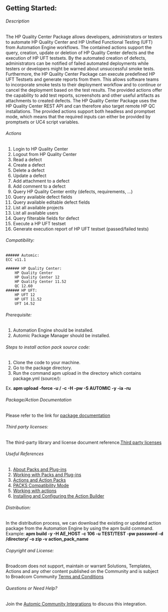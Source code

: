 ## Getting Started:


###### Description

The HP Quality Center Package allows developers, administrators or testers to automate HP Quality Center and HP Unified Functional Testing (UFT) from Automation Engine workflows. The contained actions support the query, creation, update or deletion of HP Quality Center defects and the execution of HP UFT testsets. 
By the automated creation of defects, administrators can be notified of failed automated deployments while testers or developers might be warned about unsuccessful smoke tests.
Furthermore, the HP Quality Center Package can execute predefined HP UFT Testsets and generate reports from them. This allows software teams to incorporate smoke tests to their deployment workflow and to continue or cancel the deployment based on the test results.
The provided actions offer the capability to add test reports, screenshots and other useful artifacts as attachments to created defects.
The HP Quality Center Package uses the HP Quality Center REST API and can therefore also target remote HP QC installations. The provided actions support both headless and promptset mode, which means that the required inputs can either be provided by promptsets or UC4 script variables.		

###### Actions

1. Login to HP Quality Center
2. Logout from HP Quality Center
3. Read a defect
4. Create a defect
5. Delete a defect
6. Update a defect
7. Add attachment to a defect
8. Add comment to a defect
9. Query HP Quality Center entity (defects, requirements, ...)
10. Query available defect fields
11. Query available editable defect fields
12. List all available projects
13. List all available users
14. Query filterable fields for defect
15. Execute a HP UFT testset
16. Generate execution report of HP UFT testset (passed/failed tests)
		
###### Compatibility:

	###### Automic:
	ECC v11.1

	###### HP Quality Center:
		HP Quality Center
		HP Quality Center 12
		HP Quality Center 11.52
		QC 12.60
	###### HP UFT:	
		HP UFT 12
		HP UFT 11.52
		UFT 14.52

###### Prerequisite:

1. Automation Engine should be installed.
2. Automic Package Manager should be installed.

###### Steps to install action pack source code:

1. Clone the code to your machine.
2. Go to the package directory.
3. Run the command apm upload in the directory which contains package.yml (source/):

Ex. **apm upload -force -u <Name>/<Department> -c <Client-id> -H <Host> -pw <Password> -S AUTOMIC -y -ia -ru**


###### Package/Action Documentation

Please refer to the link for [package documentation](source/ae/DOCUMENTATION/PCK.AUTOMIC_HPQC.PUB.DOC.xml)

###### Third party licenses:

The third-party library and license document reference.[Third party licenses](source/ae/PCK.AUTOMIC_HPQC.PUB.LICENSES.xml)

###### Useful References

1. [About Packs and Plug-ins](https://docs.automic.com/documentation/webhelp/english/AA/12.3/DOCU/12.3/Automic%20Automation%20Guides/help.htm#PluginManager/PM_AboutPacksandPlugins.htm?Highlight=Action%20packs)
2. [Working with Packs and Plug-ins](https://docs.automic.com/documentation/webhelp/english/AA/12.3/DOCU/12.3/Automic%20Automation%20Guides/help.htm#PluginManager/PM_WorkingWith.htm#link10)
3. [Actions and Action Packs](https://docs.automic.com/documentation/webhelp/english/AA/12.3/DOCU/12.3/Automic%20Automation%20Guides/help.htm#_Common/ReleaseHighlights/RH_Plugin_PackageManager.htm?Highlight=Action%20packs)
4. [PACKS Compatibility Mode](https://docs.automic.com/documentation/webhelp/english/AA/12.3/DOCU/12.3/Automic%20Automation%20Guides/help.htm#AWA/Variables/UC_CLIENT_SETTINGS/UC_CLIENT_PACKS_COMPATIBILITY_MODE.htm?Highlight=Action%20packs)
5. [Working with actions](https://docs.automic.com/documentation/webhelp/english/AA/12.3/DOCU/12.3/Automic%20Automation%20Guides/help.htm#ActionBuilder/AB_WorkingWith.htm#link4)
6. [Installing and Configuring the Action Builder](https://docs.automic.com/documentation/webhelp/english/AA/12.3/DOCU/12.3/Automic%20Automation%20Guides/help.htm#ActionBuilder/install_configure_plugins_AB.htm?Highlight=Action%20packs)

###### Distribution: 

In the distribution process, we can download the existing or updated action package from the Automation Engine by using the apm build command.
Example: **apm build -y -H AE_HOST -c 106 -u TEST/TEST -pw password -d /directory/ -o zip -v action_pack_name**
			
			
###### Copyright and License: 

Broadcom does not support, maintain or warrant Solutions, Templates, Actions and any other content published on the Community and is subject to Broadcom Community [Terms and Conditions](https://community.broadcom.com/termsandconditions)

###### Questions or Need Help? 

Join the [Automic Community Integrations](https://community.broadcom.com/communities/community-home?CommunityKey=83e49dd4-b93e-464a-a343-2bb1e51c13ec) to discuss this integration.
